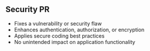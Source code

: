 ## Security PR

- Fixes a vulnerability or security flaw
- Enhances authentication, authorization, or encryption
- Applies secure coding best practices
- No unintended impact on application functionality
